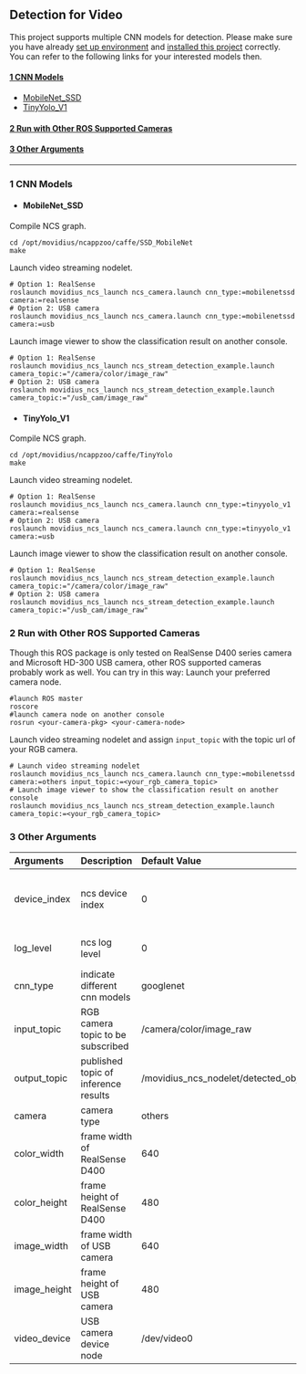 ## Detection for Video
This project supports multiple CNN models for detection. Please make sure you have already [set up environment](https://github.com/intel/ros_intel_movidius_ncs/tree/master#3-environment-setup) and [installed this project](https://github.com/intel/ros_intel_movidius_ncs/tree/master#4-building-and-installation) correctly. You can refer to the following links for your interested models then.  
#### [1 CNN Models](#1-cnn-models-1)
* [MobileNet_SSD](#mobilenet_ssd)
* [TinyYolo_V1](#tinyyolo_v1)
#### [2 Run with Other ROS Supported Cameras](#2-run-with-other-ros-supported-cameras-1)
#### [3 Other Arguments](#3-other-arguments-1)
----------------------------------

### 1 CNN Models
* #### MobileNet_SSD
Compile NCS graph.
```Shell
cd /opt/movidius/ncappzoo/caffe/SSD_MobileNet
make
```
Launch video streaming nodelet.
```Shell
# Option 1: RealSense
roslaunch movidius_ncs_launch ncs_camera.launch cnn_type:=mobilenetssd camera:=realsense
# Option 2: USB camera
roslaunch movidius_ncs_launch ncs_camera.launch cnn_type:=mobilenetssd camera:=usb
```
Launch image viewer to show the classification result on another console.
```Shell
# Option 1: RealSense
roslaunch movidius_ncs_launch ncs_stream_detection_example.launch camera_topic:="/camera/color/image_raw"
# Option 2: USB camera
roslaunch movidius_ncs_launch ncs_stream_detection_example.launch camera_topic:="/usb_cam/image_raw"
```
* #### TinyYolo_V1
Compile NCS graph.
```Shell
cd /opt/movidius/ncappzoo/caffe/TinyYolo
make
```
Launch video streaming nodelet.
```Shell
# Option 1: RealSense
roslaunch movidius_ncs_launch ncs_camera.launch cnn_type:=tinyyolo_v1 camera:=realsense
# Option 2: USB camera
roslaunch movidius_ncs_launch ncs_camera.launch cnn_type:=tinyyolo_v1 camera:=usb
```
Launch image viewer to show the classification result on another console.
```Shell
# Option 1: RealSense
roslaunch movidius_ncs_launch ncs_stream_detection_example.launch camera_topic:="/camera/color/image_raw"
# Option 2: USB camera
roslaunch movidius_ncs_launch ncs_stream_detection_example.launch camera_topic:="/usb_cam/image_raw"
```
### 2 Run with Other ROS Supported Cameras
Though this ROS package is only tested on RealSense D400 series camera and Microsoft HD-300 USB camera, other ROS supported cameras probably work as well. You can try in this way:
Launch your preferred camera node.
```Shell
#launch ROS master
roscore
#launch camera node on another console
rosrun <your-camera-pkg> <your-camera-node>
```
Launch video streaming nodelet and assign ```input_topic``` with the topic url of your RGB camera.
```Shell
# Launch video streaming nodelet
roslaunch movidius_ncs_launch ncs_camera.launch cnn_type:=mobilenetssd camera:=others input_topic:=<your_rgb_camera_topic>
# Launch image viewer to show the classification result on another console
roslaunch movidius_ncs_launch ncs_stream_detection_example.launch camera_topic:=<your_rgb_camera_topic>
```
### 3 Other Arguments
|Arguments|Description|Default Value|Valid Values|
|:-|:-|:-|:-|
|device_index|ncs device index|0|0~N-1(N is the maximum number of inserted NCS devices)|
|log_level|ncs log level|0|0:Nothing / 1:Errors / 2:Verbose|
|cnn_type|indicate different cnn models|googlenet|mobilenetssd / tinyyolo_v1|
|input_topic|RGB camera topic to be subscribed|/camera/color/image_raw|only valid when "camera:=others"|
|output_topic|published topic of inference results|/movidius_ncs_nodelet/detected_objects|any valid topic name|
|camera|camera type|others|usb / realsense / others|
|color_width|frame width of RealSense D400|640|any resolution that RealSense D400 supports|
|color_height|frame height of RealSense D400|480|any resolution that RealSense D400 supports|
|image_width|frame width of USB camera|640|any resolution that USB camera supports|
|image_height|frame height of USB camera|480|any resolution that USB camera supports|
|video_device|USB camera device node|/dev/video0|any available video device node|
